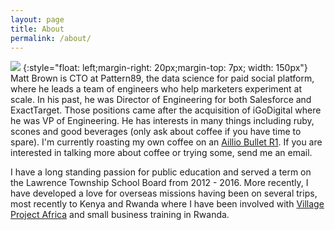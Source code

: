 ```yaml
---
layout: page
title: About
permalink: /about/
---
```



![](https://avatars1.githubusercontent.com/u/124200?s=460&v=4 )
{:style="float: left;margin-right: 20px;margin-top: 7px; width: 150px"}
Matt Brown is CTO at Pattern89, the data science for paid social platform, 
where he leads a team of engineers who help marketers experiment at scale. 
In his past, he was Director of Engineering for both Salesforce and ExactTarget. 
Those positions came after the acquisition of iGoDigital where he was VP of Engineering. 
He has interests in many things including ruby, scones and good beverages 
(only ask about coffee if you have time to spare).  I'm currently roasting my own coffee 
on an [Aillio Bullet R1](https://aillio.com).  If you are interested in talking more about 
coffee or trying some, send me an email.

I have a long standing passion for public education and served a term on the 
Lawrence Township School Board from 2012 - 2016. More recently, I have developed
a love for overseas missions having been on several trips, most recently to Kenya and Rwanda
where I have been involved with [Village Project Africa](http://villageprojectafrica.org/)
and small business training in Rwanda.
